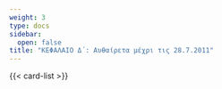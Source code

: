 ```yaml
---
weight: 3
type: docs
sidebar:
  open: false
title: "ΚΕΦΑΛΑΙΟ Δ΄: Αυθαίρετα μέχρι τις 28.7.2011"
---
```


{{< card-list >}}
